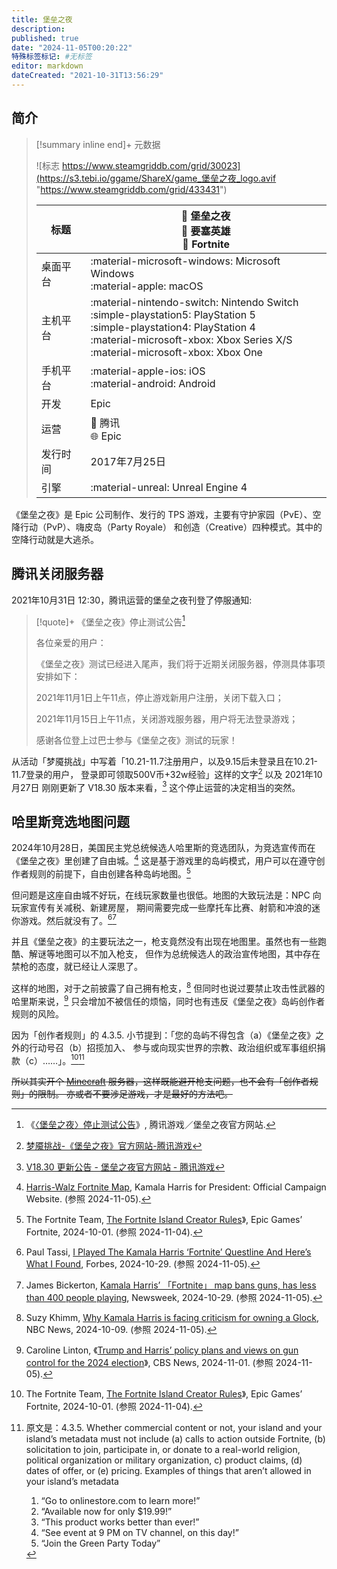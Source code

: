 ```yaml
---
title: 堡垒之夜
description:
published: true
date: "2024-11-05T00:20:22"
特殊标签标记: #无标签
editor: markdown
dateCreated: "2021-10-31T13:56:29"
---
```


## 简介

> [!summary inline end]+ 元数据
>
> ![标志 https://www.steamgriddb.com/grid/30023](https://s3.tebi.io/ggame/ShareX/game_堡垒之夜_logo.avif "https://www.steamgriddb.com/grid/433431")
>
> <div markdown=1 class="infobox">
>
> | 标题     | 🐼 堡垒之夜<br>🧋 要塞英雄<br>🗽 Fortnite                                 |
> | -------- | ------------------------------------------------------------------------ |
> | 桌面平台 | :material-microsoft-windows: Microsoft Windows<br>:material-apple: macOS |
> | 主机平台 | :material-nintendo-switch: Nintendo Switch<br>:simple-playstation5: PlayStation 5<br>:simple-playstation4: PlayStation 4<br>:material-microsoft-xbox: Xbox Series X/S<br>:material-microsoft-xbox: Xbox One |
> | 手机平台 | :material-apple-ios: iOS<br>:material-android: Android<br>               |
> | 开发     | Epic                                                                     |
> | 运营     | 🐼 腾讯<br>🌐 Epic                                                       |
> | 发行时间 | 2017年7月25日                                                            |
> | 引擎     | :material-unreal: Unreal Engine 4                                        |
>
> </div>

《堡垒之夜》是 Epic 公司制作、发行的 TPS 游戏，主要有守护家园（PvE）、空降行动（PvP）、嗨皮岛（Party Royale）
和创造（Creative）四种模式。其中的空降行动就是大逃杀。

## 腾讯关闭服务器

2021年10月31日 12:30，腾讯运营的堡垒之夜刊登了停服通知:

> [!quote]+ 《堡垒之夜》停止测试公告[^03484]
>
> 各位亲爱的用户：
>
> 《堡垒之夜》测试已经进入尾声，我们将于近期关闭服务器，停测具体事项安排如下：
>
> 2021年11月1日上午11点，停止游戏新用户注册，关闭下载入口；
>
> 2021年11月15日上午11点，关闭游戏服务器，用户将无法登录游戏；
>
> 感谢各位登上过巴士参与《堡垒之夜》测试的玩家！

[^03484]: 《[〈堡垒之夜〉停止测试公告](https://web.archive.org/web/20211031054818/https://fn.qq.com/webplat/info/news_version3/10021/34544/34546/m22150/202110/903484.shtml)》, 腾讯游戏／堡垒之夜官方网站.

从活动「梦魇挑战」中写着「10.21-11.7注册用户，以及9.15后未登录且在10.21-11.7登录的用户，
登录即可领取500V币+32w经验」这样的文字[^1017] 以及 2021年10月27日 刚刚更新了 V18.30 版本来看，[^34544]
这个停止运营的决定相当的突然。

[^1017]: [梦魇挑战-《堡垒之夜》官方网站-腾讯游戏](https://web.archive.org/web/20211031055428/https://fn.qq.com/cp/a20211017challenge/index.html)

[^34544]: [V18.30 更新公告 - 堡垒之夜官方网站 - 腾讯游戏](https://web.archive.org/web/20211031060542/https://fn.qq.com/webplat/info/news_version3/10021/34544/34546/m22150/202110/903163.shtml)

## 哈里斯竞选地图问题

2024年10月28日，美国民主党总统候选人哈里斯的竞选团队，为竞选宣传而在《堡垒之夜》里创建了自由城。[^41851]
这是基于游戏里的岛屿模式，用户可以在遵守创作者规则的前提下，自由创建各种岛屿地图。[^ficr]

[^41851]: [Harris-Walz Fortnite Map](https://arquivo.pt/wayback/20241104141851/https://kamalaharris.com/fortnite/), Kamala Harris for President: Official Campaign Website. (参照 2024-11-05).

[^ficr]: The Fortnite Team, [The Fortnite Island Creator Rules](https://www.fortnite.com/news/fortnite-island-creator-rules)》, Epic Games’ Fortnite, 2024-10-01. (参照 2024-11-04).

但问题是这座自由城不好玩，在线玩家数量也很低。地图的大致玩法是：NPC 向玩家宣传有关减税、新建房屋，
期间需要完成一些摩托车比赛、射箭和冲浪的迷你游戏。然后就没有了。[^iptkh][^76475]

[^iptkh]: Paul Tassi, [I Played The Kamala Harris ‘Fortnite’ Questline And Here’s What I Found](https://www.forbes.com/sites/paultassi/2024/10/29/i-played-the-kamala-harris-fortnite-questline-and-heres-what-i-found/), Forbes, 2024-10-29. (参照 2024-11-05).

[^76475]: James Bickerton, [Kamala Harris’ 「Fortnite」 map bans guns, has less than 400 people playing](https://www.newsweek.com/kamala-harris-fortnite-map-bans-guns-has-less-400-people-playing-1976475), Newsweek, 2024-10-29. (参照 2024-11-05).

并且《堡垒之夜》的主要玩法之一，枪支竟然没有出现在地图里。虽然也有一些跑酷、解谜等地图可以不加入枪支，
但作为总统候选人的政治宣传地图，其中存在禁枪的态度，就已经让人深思了。

这样的地图，对于之前披露了自己拥有枪支，[^74534] 但同时也说过要禁止攻击性武器的哈里斯来说，[^thg24]
只会增加不被信任的烦恼，同时也有违反《堡垒之夜》岛屿创作者规则的风险。

[^74534]: Suzy Khimm, [Why Kamala Harris is facing criticism for owning a Glock](https://web.archive.org/web/20241010000905/https://www.nbcnews.com/politics/kamala-harris/kamala-harris-criticism-owning-glock-gun-rcna174534), NBC News, 2024-10-09. (参照 2024-11-05).

[^thg24]: Caroline Linton, 《[Trump and Harris’ policy plans and views on gun control for the 2024 election](https://www.cbsnews.com/news/trump-harris-guns-2024/)》, CBS News, 2024-11-01. (参照 2024-11-05).

因为「创作者规则」的 4.3.5. 小节提到：「您的岛屿不得包含（a）《堡垒之夜》之外的行动号召（b）招揽加入、
参与或向现实世界的宗教、政治组织或军事组织捐款（c）……」。[^ficr][^st]

[^st]:
    原文是：4.3.5. Whether commercial content or not, your island and your island’s metadata must not include (a) calls
    to action outside Fortnite, (b) solicitation to join, participate in, or donate to a real-world religion, political
    organization or military organization, c) product claims, (d) dates of offer, or (e) pricing. Examples of things
    that aren’t allowed in your island’s metadata

    1.  “Go to onlinestore.com to learn more!”
    2.  “Available now for only $19.99!”
    3.  “This product works better than ever!”
    4.  “See event at 9 PM on TV channel, on this day!”
    5.  “Join the Green Party Today”

<del>所以其实开个 [Minecraft](/game/Minecraft.md) 服务器，这样既能避开枪支问题，也不会有「创作者规则」的限制。
亦或者不要涉足游戏，才是最好的方法吧。</del>
